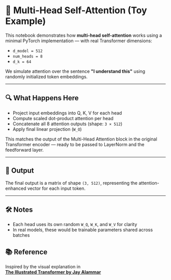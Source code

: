 # 🧠 Multi-Head Self-Attention (Toy Example)

This notebook demonstrates how **multi-head self-attention** works using a minimal PyTorch implementation — with real Transformer dimensions:

- `d_model = 512`
- `num_heads = 8`
- `d_k = 64`

We simulate attention over the sentence **"I understand this"** using randomly initialized token embeddings.

---

## 🔍 What Happens Here

- Project input embeddings into Q, K, V for each head
- Compute scaled dot-product attention per head
- Concatenate all 8 attention outputs (shape: `3 × 512`)
- Apply final linear projection (`W_O`)

This matches the output of the Multi-Head Attention block in the original Transformer encoder — ready to be passed to LayerNorm and the feedforward layer.

---

## 📎 Output

The final output is a matrix of shape `(3, 512)`, representing the attention-enhanced vector for each input token.

---

## 🛠 Notes

- Each head uses its own random `W_Q`, `W_K`, and `W_V` for clarity
- In real models, these would be trainable parameters shared across batches

## 📚 Reference

Inspired by the visual explanation in  
**[The Illustrated Transformer by Jay Alammar](https://jalammar.github.io/illustrated-transformer/)**


